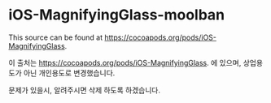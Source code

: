 # iOS-MagnifyingGlass-moolban

This source can be found at https://cocoapods.org/pods/iOS-MagnifyingGlass.

이 출처는 https://cocoapods.org/pods/iOS-MagnifyingGlass. 에 있으며, 상업용도가 아닌 개인용도로 변경했습니다.

문제가 있을시, 알려주시면 삭제 하도록 하겠습니다.